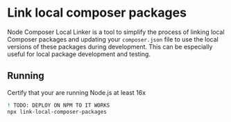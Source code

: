 # Link local composer packages

Node Composer Local Linker is a tool to simplify the process of linking local Composer packages and updating your `composer.json` file to use the local versions of these packages during development. This can be especially useful for local package development and testing.

## Running

Certify that your are running Node.js at least 16x

```bash
! TODO: DEPLOY ON NPM TO IT WORKS
npx link-local-composer-packages


